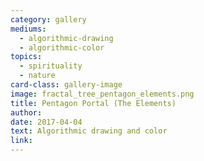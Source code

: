 ```yaml
---
category: gallery
mediums:
  - algorithmic-drawing
  - algorithmic-color
topics:
  - spirituality
  - nature
card-class: gallery-image
image: fractal_tree_pentagon_elements.png
title: Pentagon Portal (The Elements)
author:
date: 2017-04-04
text: Algorithmic drawing and color
link:
---
```

